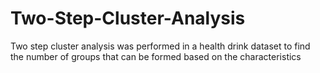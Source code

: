 # Two-Step-Cluster-Analysis
Two step cluster analysis was performed in a health drink dataset to find the number of groups that can be formed based on the characteristics
